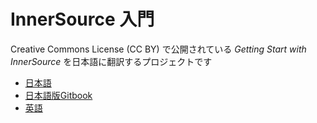 # InnerSource 入門

Creative Commons License (CC BY) で公開されている _Getting Start with InnerSource_ を日本語に翻訳するプロジェクトです

* [日本語](/Getting-Started-with-InnerSource/jp.md)
* [日本語版Gitbook](https://george-15.gitbook.io/innersource-wohajimeyou/jp)
* [英語](https://innersourcecommons.org/learn/books/getting-started-with-innersource/)
